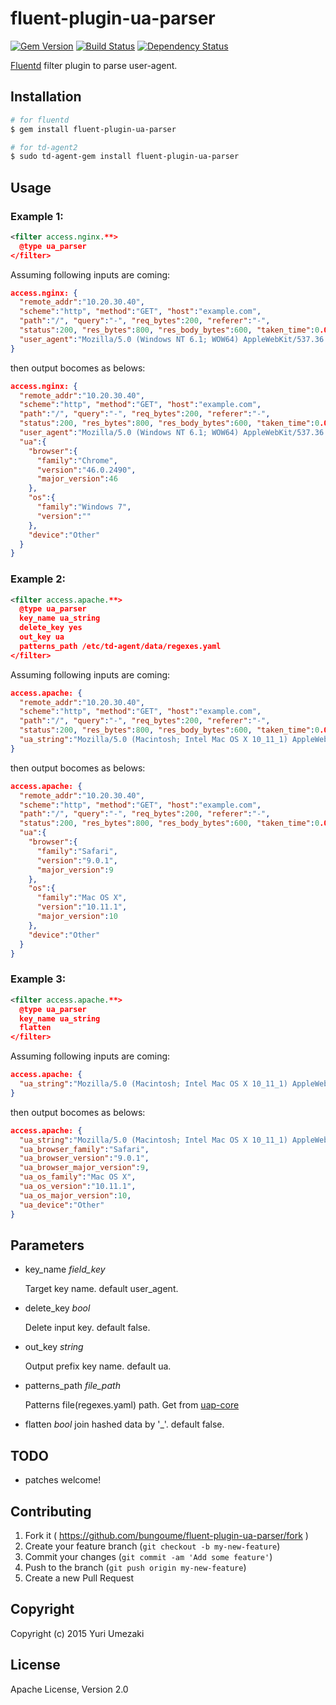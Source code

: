 # fluent-plugin-ua-parser

[![Gem Version](https://badge.fury.io/rb/fluent-plugin-ua-parser.svg)](https://badge.fury.io/rb/fluent-plugin-ua-parser)
[![Build Status](https://travis-ci.org/bungoume/fluent-plugin-ua-parser.svg?branch=master)](https://travis-ci.org/bungoume/fluent-plugin-ua-parser)
[![Dependency Status](https://gemnasium.com/bungoume/fluent-plugin-ua-parser.svg)](https://gemnasium.com/bungoume/fluent-plugin-ua-parser)

[Fluentd](http://fluentd.org) filter plugin to parse user-agent.


## Installation

```bash
# for fluentd
$ gem install fluent-plugin-ua-parser

# for td-agent2
$ sudo td-agent-gem install fluent-plugin-ua-parser
```


## Usage

### Example 1:

```xml
<filter access.nginx.**>
  @type ua_parser
</filter>
```

Assuming following inputs are coming:

```json
access.nginx: {
  "remote_addr":"10.20.30.40",
  "scheme":"http", "method":"GET", "host":"example.com",
  "path":"/", "query":"-", "req_bytes":200, "referer":"-",
  "status":200, "res_bytes":800, "res_body_bytes":600, "taken_time":0.001,
  "user_agent":"Mozilla/5.0 (Windows NT 6.1; WOW64) AppleWebKit/537.36 (KHTML, like Gecko) Chrome/46.0.2490.71 Safari/537.36"
}
```

then output bocomes as belows:

```json
access.nginx: {
  "remote_addr":"10.20.30.40",
  "scheme":"http", "method":"GET", "host":"example.com",
  "path":"/", "query":"-", "req_bytes":200, "referer":"-",
  "status":200, "res_bytes":800, "res_body_bytes":600, "taken_time":0.001,
  "user_agent":"Mozilla/5.0 (Windows NT 6.1; WOW64) AppleWebKit/537.36 (KHTML, like Gecko) Chrome/46.0.2490.71 Safari/537.36",
  "ua":{
    "browser":{
      "family":"Chrome",
      "version":"46.0.2490",
      "major_version":46
    },
    "os":{
      "family":"Windows 7",
      "version":""
    },
    "device":"Other"
  }
}
```

### Example 2:

```xml
<filter access.apache.**>
  @type ua_parser
  key_name ua_string
  delete_key yes
  out_key ua
  patterns_path /etc/td-agent/data/regexes.yaml
</filter>
```

Assuming following inputs are coming:

```json
access.apache: {
  "remote_addr":"10.20.30.40",
  "scheme":"http", "method":"GET", "host":"example.com",
  "path":"/", "query":"-", "req_bytes":200, "referer":"-",
  "status":200, "res_bytes":800, "res_body_bytes":600, "taken_time":0.001,
  "ua_string":"Mozilla/5.0 (Macintosh; Intel Mac OS X 10_11_1) AppleWebKit/601.2.7 (KHTML, like Gecko) Version/9.0.1 Safari/601.2.7"
}
```

then output bocomes as belows:

```json
access.apache: {
  "remote_addr":"10.20.30.40",
  "scheme":"http", "method":"GET", "host":"example.com",
  "path":"/", "query":"-", "req_bytes":200, "referer":"-",
  "status":200, "res_bytes":800, "res_body_bytes":600, "taken_time":0.001,
  "ua":{
    "browser":{
      "family":"Safari",
      "version":"9.0.1",
      "major_version":9
    },
    "os":{
      "family":"Mac OS X",
      "version":"10.11.1",
      "major_version":10
    },
    "device":"Other"
  }
}
```

### Example 3:

```xml
<filter access.apache.**>
  @type ua_parser
  key_name ua_string
  flatten
</filter>
```

Assuming following inputs are coming:

```json
access.apache: {
  "ua_string":"Mozilla/5.0 (Macintosh; Intel Mac OS X 10_11_1) AppleWebKit/601.2.7 (KHTML, like Gecko) Version/9.0.1 Safari/601.2.7"
}
```

then output bocomes as belows:

```json
access.apache: {
  "ua_string":"Mozilla/5.0 (Macintosh; Intel Mac OS X 10_11_1) AppleWebKit/601.2.7 (KHTML, like Gecko) Version/9.0.1 Safari/601.2.7",
  "ua_browser_family":"Safari",
  "ua_browser_version":"9.0.1",
  "ua_browser_major_version":9,
  "ua_os_family":"Mac OS X",
  "ua_os_version":"10.11.1",
  "ua_os_major_version":10,
  "ua_device":"Other"
}
```


## Parameters
- key_name *field_key*

    Target key name. default user_agent.

- delete_key *bool*

    Delete input key. default false.

- out_key *string*

    Output prefix key name. default ua.

- patterns_path *file_path*

    Patterns file(regexes.yaml) path.
    Get from [uap-core](https://github.com/ua-parser/uap-core)

- flatten *bool*
    join hashed data by '_'. default false.


## TODO

* patches welcome!


## Contributing

1. Fork it ( https://github.com/bungoume/fluent-plugin-ua-parser/fork )
2. Create your feature branch (`git checkout -b my-new-feature`)
3. Commit your changes (`git commit -am 'Add some feature'`)
4. Push to the branch (`git push origin my-new-feature`)
5. Create a new Pull Request


## Copyright

Copyright (c) 2015 Yuri Umezaki


## License

Apache License, Version 2.0
